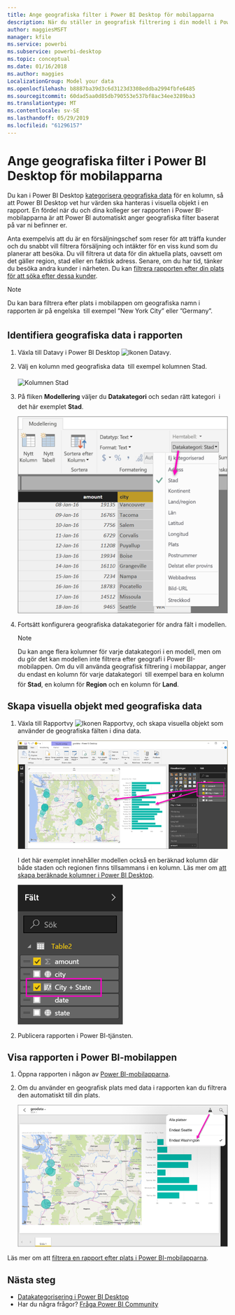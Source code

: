 ```yaml
---
title: Ange geografiska filter i Power BI Desktop för mobilapparna
description: När du ställer in geografisk filtrering i din modell i Power BI Desktop, kan du filtrera data för din plats automatiskt i Power BI-mobilapparna.
author: maggiesMSFT
manager: kfile
ms.service: powerbi
ms.subservice: powerbi-desktop
ms.topic: conceptual
ms.date: 01/16/2018
ms.author: maggies
LocalizationGroup: Model your data
ms.openlocfilehash: b8887ba39d3c6d3123d3308eddba2994fbfe6485
ms.sourcegitcommit: 60dad5aa0d85db790553e537bf8ac34ee3289ba3
ms.translationtype: MT
ms.contentlocale: sv-SE
ms.lasthandoff: 05/29/2019
ms.locfileid: "61296157"
---
```

# <a name="set-geographic-filters-in-power-bi-desktop-for-the-mobile-apps"></a>Ange geografiska filter i Power BI Desktop för mobilapparna
Du kan i Power BI Desktop [kategorisera geografiska data](desktop-data-categorization.md) för en kolumn, så att Power BI Desktop vet hur värden ska hanteras i visuella objekt i en rapport. En fördel när du och dina kolleger ser rapporten i Power BI-mobilapparna är att Power BI automatiskt anger geografiska filter baserat på var ni befinner er. 

Anta exempelvis att du är en försäljningschef som reser för att träffa kunder och du snabbt vill filtrera försäljning och intäkter för en viss kund som du planerar att besöka. Du vill filtrera ut data för din aktuella plats, oavsett om det gäller region, stad eller en faktisk adress. Senare, om du har tid, tänker du besöka andra kunder i närheten. Du kan [filtrera rapporten efter din plats för att söka efter dessa kunder](consumer/mobile/mobile-apps-geographic-filtering.md).

> [!NOTE]
> Du kan bara filtrera efter plats i mobilappen om geografiska namn i rapporten är på engelska &#150; till exempel ”New York City” eller ”Germany”.
> 
> 

## <a name="identify-geographic-data-in-your-report"></a>Identifiera geografiska data i rapporten
1. Växla till Datavy i Power BI Desktop ![Ikonen Datavy](media/desktop-mobile-geofiltering/pbi_desktop_data_icon.png).
2. Välj en kolumn med geografiska data &#151; till exempel kolumnen Stad.
   
    ![Kolumnen Stad](media/desktop-mobile-geofiltering/power-bi-desktop-geo-column.png)
3. På fliken **Modellering** väljer du **Datakategori** och sedan rätt kategori &#151; i det här exemplet **Stad**.
   
    ![Rutan Datakategori](media/desktop-mobile-geofiltering/power-bi-desktop-geo-category.png)
4. Fortsätt konfigurera geografiska datakategorier för andra fält i modellen. 
   
   > [!NOTE]
   > Du kan ange flera kolumner för varje datakategori i en modell, men om du gör det kan modellen inte filtrera efter geografi i Power BI-mobilappen. Om du vill använda geografisk filtrering i mobilappar, anger du endast en kolumn för varje datakategori &#151; till exempel bara en kolumn för **Stad**, en kolumn för **Region** och en kolumn för **Land**. 
   > 
   > 

## <a name="create-visuals-with-your-geographic-data"></a>Skapa visuella objekt med geografiska data
1. Växla till Rapportvy ![Ikonen Rapportvy](media/desktop-mobile-geofiltering/power-bi-desktop-report-icon.png), och skapa visuella objekt som använder de geografiska fälten i dina data. 
   
    ![Rapport med karta](media/desktop-mobile-geofiltering/power-bi-desktop-geo-report.png)
   
    I det här exemplet innehåller modellen också en beräknad kolumn där både staden och regionen finns tillsammans i en kolumn. Läs mer om [att skapa beräknade kolumner i Power BI Desktop](desktop-calculated-columns.md).
   
    ![Fältet Stad + Region](media/desktop-mobile-geofiltering/power-bi-desktop-city-state-column.png)
2. Publicera rapporten i Power BI-tjänsten.

## <a name="view-the-report-in-power-bi-mobile-app"></a>Visa rapporten i Power BI-mobilappen
1. Öppna rapporten i någon av [Power BI-mobilapparna](consumer/mobile/mobile-apps-for-mobile-devices.md).
2. Om du använder en geografisk plats med data i rapporten kan du filtrera den automatiskt till din plats.
   
    ![Geografiskt filter i mobilappen](media/desktop-mobile-geofiltering/power-bi-mobile-geo-map-set-filter.png)

Läs mer om att [filtrera en rapport efter plats i Power BI-mobilapparna](consumer/mobile/mobile-apps-geographic-filtering.md).

## <a name="next-steps"></a>Nästa steg
* [Datakategorisering i Power BI Desktop](desktop-data-categorization.md)  
* Har du några frågor? [Fråga Power BI Community](http://community.powerbi.com/)

